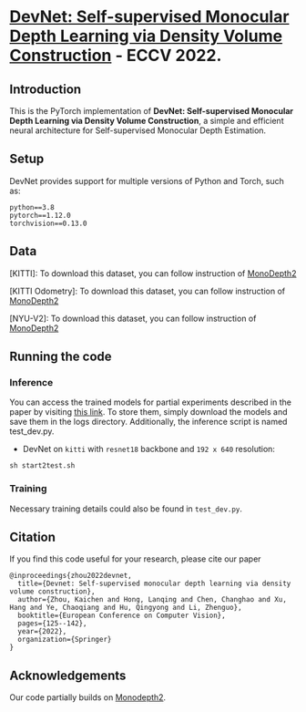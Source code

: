# [DevNet: Self-supervised Monocular Depth Learning via Density Volume Construction](https://arxiv.org/abs/2209.06351) - ECCV 2022.

## Introduction 

This is the PyTorch implementation of **DevNet: Self-supervised Monocular Depth Learning via Density Volume Construction**, a simple and efficient neural architecture for Self-supervised Monocular Depth Estimation.

## Setup
DevNet provides support for multiple versions of Python and Torch, such as:
```
python==3.8 
pytorch==1.12.0
torchvision==0.13.0
```

## Data
[KITTI]: To download this dataset, you can follow instruction of [MonoDepth2](https://github.com/nianticlabs/monodepth2)

[KITTI Odometry]: To download this dataset, you can follow instruction of [MonoDepth2](https://github.com/nianticlabs/monodepth2)

[NYU-V2]: To download this dataset, you can follow instruction of [MonoDepth2](https://github.com/nianticlabs/monodepth2)

## Running the code
### Inference
You can access the trained models for partial experiments described in the paper by visiting [this link](https://drive.google.com/drive/folders/1oyQnXlQ7WqfgzfG1ApF5tAJFfRb26QXZ?usp=sharing). To store them, simply download the models and save them in the logs directory. Additionally, the inference script is named test_dev.py.
- DevNet on `kitti` with `resnet18` backbone and `192 x 640` resolution: 
```
sh start2test.sh
```
### Training
Necessary training details could also be found in `test_dev.py`.



## Citation
If you find this code useful for your research, please cite our paper

```
@inproceedings{zhou2022devnet,
  title={Devnet: Self-supervised monocular depth learning via density volume construction},
  author={Zhou, Kaichen and Hong, Lanqing and Chen, Changhao and Xu, Hang and Ye, Chaoqiang and Hu, Qingyong and Li, Zhenguo},
  booktitle={European Conference on Computer Vision},
  pages={125--142},
  year={2022},
  organization={Springer}
}
```
## Acknowledgements
Our code partially builds on [Monodepth2](https://github.com/nianticlabs/monodepth2).

